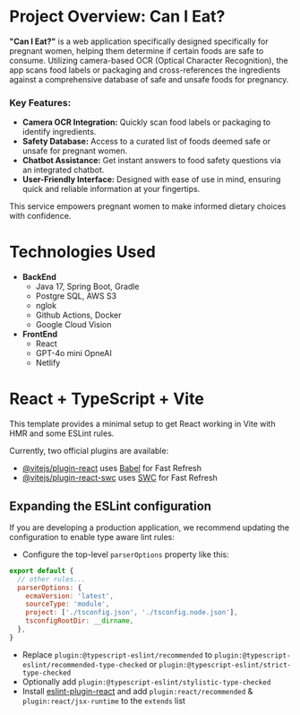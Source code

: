 # Project Overview: Can I Eat?

**"Can I Eat?"** is a web application specifically designed specifically for pregnant women, helping them determine if certain foods are safe to consume. Utilizing camera-based OCR (Optical Character Recognition), the app scans food labels or packaging and cross-references the ingredients against a comprehensive database of safe and unsafe foods for pregnancy.

### Key Features:
- **Camera OCR Integration:** Quickly scan food labels or packaging to identify ingredients.
- **Safety Database:** Access to a curated list of foods deemed safe or unsafe for pregnant women.
- **Chatbot Assistance:** Get instant answers to food safety questions via an integrated chatbot.
- **User-Friendly Interface:** Designed with ease of use in mind, ensuring quick and reliable information at your fingertips.

This service empowers pregnant women to make informed dietary choices with confidence.


# Technologies Used
- **BackEnd**
  - Java 17, Spring Boot, Gradle
  - Postgre SQL, AWS S3
  - nglok
  - Github Actions, Docker
  - Google Cloud Vision
- **FrontEnd**
  - React  
  - GPT-4o mini OpneAI
  - Netlify


# React + TypeScript + Vite

This template provides a minimal setup to get React working in Vite with HMR and some ESLint rules.

Currently, two official plugins are available:

- [@vitejs/plugin-react](https://github.com/vitejs/vite-plugin-react/blob/main/packages/plugin-react/README.md) uses [Babel](https://babeljs.io/) for Fast Refresh
- [@vitejs/plugin-react-swc](https://github.com/vitejs/vite-plugin-react-swc) uses [SWC](https://swc.rs/) for Fast Refresh

## Expanding the ESLint configuration

If you are developing a production application, we recommend updating the configuration to enable type aware lint rules:

- Configure the top-level `parserOptions` property like this:

```js
export default {
  // other rules...
  parserOptions: {
    ecmaVersion: 'latest',
    sourceType: 'module',
    project: ['./tsconfig.json', './tsconfig.node.json'],
    tsconfigRootDir: __dirname,
  },
}
```

- Replace `plugin:@typescript-eslint/recommended` to `plugin:@typescript-eslint/recommended-type-checked` or `plugin:@typescript-eslint/strict-type-checked`
- Optionally add `plugin:@typescript-eslint/stylistic-type-checked`
- Install [eslint-plugin-react](https://github.com/jsx-eslint/eslint-plugin-react) and add `plugin:react/recommended` & `plugin:react/jsx-runtime` to the `extends` list
